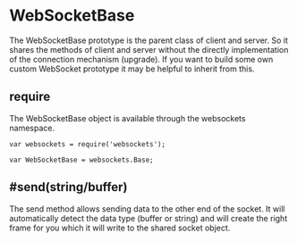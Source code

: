 # WebSocketBase
The WebSocketBase prototype is the parent class of client and server.
So it shares the methods of client and server without the directly implementation of the connection mechanism (upgrade).
If you want to build some own custom WebSocket prototype it may be helpful to inherit from this.

## require
The WebSocketBase object is available through the websockets namespace.
```
var websockets = require('websockets');

var WebSocketBase = websockets.Base;
```


## #send(string/buffer)
The send method allows sending data to the other end of the socket.
It will automatically detect the data type (buffer or string) and will create the right frame
for you which it will write to the shared socket object.